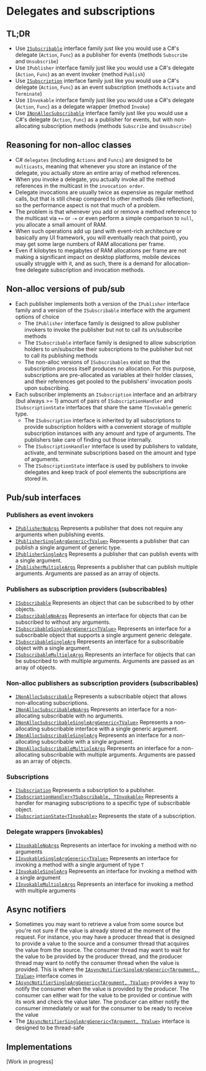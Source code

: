# Delegates and subscriptions

## TL;DR

- Use [`ISubscribable`](ISubscribable.md) interface family just like you would use a C#'s delegate (`Action`, `Func`) as a publisher for events (methods `Subscribe` and `Unsubscribe`)
- Use `IPublisher` interface family just like you would use a C#'s delegate (`Action`, `Func`) as an event invoker (method `Publish`)
- Use [`ISubscription`](ISubscription.md) interface family just like you would use a C#'s delegate (`Action`, `Func`) as an event subscription (methods `Activate` and `Terminate`)
- Use `IInvokable` interface family just like you would use a C#'s delegate (`Action`, `Func`) as a delegate wrapper (method `Invoke`)
- Use [`INonAllocSubscribable`](INonAllocSubscribable.md) interface family just like you would use a C#'s delegate (`Action`, `Func`) as a publisher for events, but with non-allocating subscription methods (methods `Subscribe` and `Unsubscribe`)


## Reasoning for non-alloc classes

- C# `delegates` (including `Actions` and `Funcs`) are designed to be `multicasts`, meaning that whenever you store an instance of the delegate, you actually store an entire array of method references.
- When you invoke a delegate, you actually invoke all the method references in the multicast in the `invocation order`.
- Delegate invocations are usually twice as expensive as regular method calls, but that is still cheap compared to other methods (like reflection), so the performance aspect is not that much of a problem.
- The problem is that whenever you add or remove a method reference to the multicast via `+=` or `-=` or even perform a simple comparison to `null`, you allocate a small amount of RAM.
- When such operations add up (and with event-rich architecture or basically any UI framework, you will eventually reach that point), you may get some large numbers of RAM allocations per frame.
- Even if kilobytes to megabytes of RAM allocations per frame are not making a significant impact on desktop platforms, mobile devices usually struggle with it, and as such, there is a demand for allocation-free delegate subscription and invocation methods.

## Non-alloc versions of pub/sub

- Each publisher implements both a version of the `IPublisher` interface family and a version of the `ISubscribable` interface with the argument options of choice
	- The `IPublisher` interface family is designed to allow publisher invokers to invoke the publisher but not to call its un/subscribe methods
	- The `ISubscribable` interface family is designed to allow subscription holders to un/subscribe their subscriptions to the publisher but not to call its publishing methods
 	- The non-alloc versions of `ISubscribables` exist so that the subscription process itself produces no allocation. For this purpose, subscriptions are pre-allocated as variables at their holder classes, and their references get pooled to the publishers' invocation pools upon subscribing.
- Each subscriber implements an `ISubscription` interface and an arbitrary (but always >= 1) amount of pairs of `ISubscriptionHandler` and `ISubscriptionState` interfaces that share the same `TInvokable` generic type.
	- The `ISubscription` interface is inherited by all subscriptions to provide subscription holders with a convenient storage of multiple subscription instances with any amount and type of arguments. The publishers take care of finding out those internally.
	- The `ISubscriptionHandler` interface is used by publishers to validate, activate, and terminate subscriptions based on the amount and type of arguments.
	- The `ISubscriptionState` interface is used by publishers to invoke delegates and keep track of pool elements the subscriptions are stored in.

## Pub/sub interfaces

### Publishers as event invokers

- [`IPublisherNoArgs`](IPublisherNoArgs.md) Represents a publisher that does not require any arguments when publishing events.
- [`IPublisherSingleArgGeneric<TValue>`](IPublisherSingleArgGeneric.md) Represents a publisher that can publish a single argument of generic type.
- [`IPublisherSingleArg`](IPublisherSingleArg.md) Represents a publisher that can publish events with a single argument.
- [`IPublisherMultipleArgs`](IPublisherMultipleArgs.md) Represents a publisher that can publish multiple arguments. Arguments are passed as an array of objects.

### Publishers as subscription providers (subscribables)

- [`ISubscribable`](ISubscribable.md) Represents an object that can be subscribed to by other objects.
- [`ISubscribableNoArgs`](ISubscribableNoArgs.md) Represents an interface for objects that can be subscribed to without any arguments.
- [`ISubscribableSingleArgGeneric<TValue>`](ISubscribableSingleArgGeneric.md) Represents an interface for a subscribable object that supports a single argument generic delegate.
- [`ISubscribableSingleArg`](ISubscribableSingleArg.md) Represents an interface for a subscribable object with a single argument.
- [`ISubscribableMultipleArgs`](ISubscribableMultipleArgs.md) Represents an interface for objects that can be subscribed to with multiple arguments. Arguments are passed as an array of objects.

### Non-alloc publishers as subscription providers (subscribables)

- [`INonAllocSubscribable`](INonAllocSubscribable.md) Represents a subscribable object that allows non-allocating subscriptions.
- [`INonAllocSubscribableNoArgs`](INonAllocSubscribableNoArgs.md) Represents an interface for a non-allocating subscribable with no arguments.
- [`INonAllocSubscribableSingleArgGeneric<TValue>`](INonAllocSubscribableSingleArgGeneric.md) Represents a non-allocating subscribable interface with a single generic argument.
- [`INonAllocSubscribableSingleArg`](INonAllocSubscribableSingleArg.md) Represents an interface for a non-allocating subscribable with a single argument.
- [`INonAllocSubscribableMultipleArgs`](INonAllocSubscribableMultipleArgs.md) Represents an interface for a non-allocating subscribable with multiple arguments. Arguments are passed as an array of objects.

### Subscriptions

- [`ISubscription`](ISubscription.md) Represents a subscription to a publisher.
- [`ISubscriptionHandler<TSubscribable, TInvokable>`](ISubscriptionHandler.md) Represents a handler for managing subscriptions to a specific type of subscribable object.
- [`ISubscriptionState<TInvokable>`](ISubscriptionState.md) Represents the state of a subscription.

### Delegate wrappers (invokables)

- [`IInvokableNoArgs`](IInvokableNoArgs.md) Represents an interface for invoking a method with no arguments
- [`IInvokableSingleArgGeneric<TValue>`](IInvokableSingleArgGeneric.md) Represents an interface for invoking a method with a single argument of type `T`
- [`IInvokableSingleArg`](IInvokableSingleArg.md) Represents an interface for invoking a method with a single argument
- [`IInvokableMultipleArgs`](IInvokableMultipleArgs.md) Represents an interface for invoking a method with multiple arguments

## Async notifiers

- Sometimes you may want to retrieve a value from some source but you're not sure if the value is already stored at the moment of the request. For instance, you may have a producer thread that is designed to provide a value to the source and a consumer thread that acquires the value from the source. The consumer thread may want to wait for the value to be provided by the producer thread, and the producer thread may want to notify the consumer thread when the value is provided. This is where the [`IAsyncNotifierSingleArgGeneric<TArgument, TValue>`](IAsyncNotifierSingleArgGeneric.md) interface comes in
- [`IAsyncNotifierSingleArgGeneric<TArgument, TValue>`](IAsyncNotifierSingleArgGeneric.md) provides a way to notify the consumer when the value is provided by the producer. The consumer can either wait for the value to be provided or continue with its work and check the value later. The producer can either notify the consumer immediately or wait for the consumer to be ready to receive the value
- The [`IAsyncNotifierSingleArgGeneric<TArgument, TValue>`](IAsyncNotifierSingleArgGeneric.md) interface is designed to be thread-safe

## Implementations

[Work in progress]